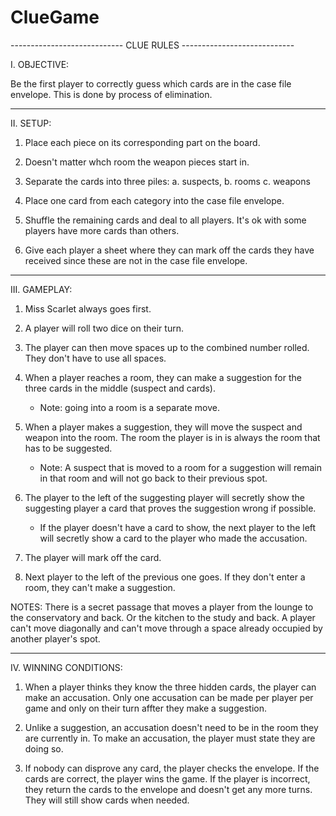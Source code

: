 # ClueGame

---------------------------- CLUE RULES ----------------------------

I. OBJECTIVE: 

Be the first player to correctly guess which cards are in the case file envelope. This is done by process of elimination.

---------------------------------------------------------------------

II. SETUP:

1. Place each piece on its corresponding part on the board.

2. Doesn't matter whch room the weapon pieces start in.

3. Separate the cards into three piles: 
        a. suspects, 
        b. rooms
        c. weapons

4. Place one card from each category into the case file envelope.

5. Shuffle the remaining cards and deal to all players. It's ok with some players have more cards than others.

6. Give each player a sheet where they can mark off the cards they have received since these are not in the case file envelope.

---------------------------------------------------------------------

III. GAMEPLAY:

1. Miss Scarlet always goes first.

2. A player will roll two dice on their turn.

3. The player can then move spaces up to the combined number rolled. They don't have to use all spaces.

4. When a player reaches a room, they can make a suggestion for the three cards in the middle (suspect and cards). 
    - Note: going into a room is a separate move.

5. When a player makes a suggestion, they will move the suspect and weapon into the room. The room the player is in is always the room that has to be suggested.
    - Note: A suspect that is moved to a room for a suggestion will remain in that room and will not go back to their previous spot.

6. The player to the left of the suggesting player will secretly show the suggesting player a card that proves the suggestion wrong if possible.
    - If the player doesn't have a card to show, the next player to the left will secretly show a card to the player who made the accusation.

7. The player will mark off the card.

8. Next player to the left of the previous one goes. If they don't enter a room, they can't make a suggestion.

NOTES: There is a secret passage that moves a player from the lounge to the conservatory and back. Or the kitchen to the study and back. A player can't move diagonally and can't move through a space already occupied by another player's spot.

---------------------------------------------------------------------

IV. WINNING CONDITIONS:

1. When a player thinks they know the three hidden cards, the player can make an accusation. Only one accusation can be made per player per game and only on their turn affter they make a suggestion.

2. Unlike a suggestion, an accusation doesn't need to be in the room they are currently in. To make an accusation, the player must state they are doing so.

2. If nobody can disprove any card, the player checks the envelope. If the cards are correct, the player wins the game. If the player is incorrect, they return the cards to the envelope and doesn't get any more turns. They will still show cards when needed.